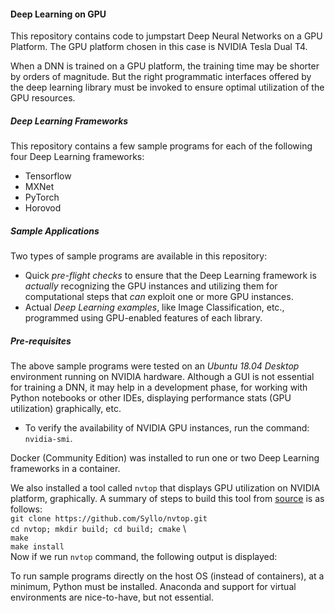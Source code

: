 #### Deep Learning on GPU
This repository contains code to jumpstart Deep Neural Networks on a GPU Platform. The GPU platform chosen in this case is NVIDIA Tesla Dual T4. 

When a DNN is trained on a GPU platform, the training time may be shorter by orders of magnitude. But the right programmatic interfaces offered by the deep learning library must be invoked to ensure optimal utilization of the GPU resources.

##### Deep Learning Frameworks
This repository contains a few sample programs for each of the following four Deep Learning frameworks:
- Tensorflow
- MXNet
- PyTorch
- Horovod

##### Sample Applications
Two types of sample programs are available in this repository:
- Quick *pre-flight checks* to ensure that the Deep Learning framework is *actually* recognizing the GPU instances and utilizing them for computational steps that *can* exploit one or more GPU instances.
- Actual *Deep Learning examples*, like Image Classification, etc., programmed using GPU-enabled features of each library. 

##### Pre-requisites
The above sample programs were tested on an *Ubuntu 18.04 Desktop* environment running on NVIDIA hardware. Although a GUI is not essential for training a DNN, it may help in a development phase, for working with Python notebooks or other IDEs, displaying performance stats (GPU utilization) graphically, etc.
- To verify the availability of NVIDIA GPU instances, run the command: `nvidia-smi`.

Docker (Community Edition) was installed to run one or two Deep Learning frameworks in a container.

We also installed a tool called `nvtop` that displays GPU utilization on NVIDIA platform, graphically. A summary of steps to build this tool from [source](https://github.com/Syllo/nvtop) is as follows:  \
`git clone https://github.com/Syllo/nvtop.git`  \
`cd nvtop; mkdir build; cd build; cmake`  \  
`make`  \
`make install`  \
Now if we run `nvtop` command, the following output is displayed:

To run sample programs directly on the host OS (instead of containers), at a minimum, Python must be installed. Anaconda and support for virtual environments are nice-to-have, but not essential.

